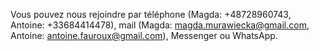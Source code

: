 Vous pouvez nous rejoindre par téléphone (Magda: +48728960743, Antoine: +33684414478), mail (Magda: magda.murawiecka@gmail.com, Antoine: antoine.fauroux@gmail.com), Messenger ou WhatsApp.

